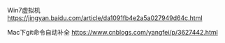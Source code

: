 Win7虚拟机
https://jingyan.baidu.com/article/da1091fb4e2a5a027949d64c.html

Mac下git命令自动补全
https://www.cnblogs.com/yangfei/p/3627442.html


